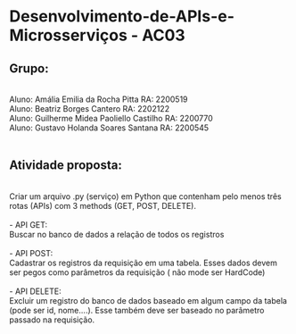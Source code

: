 # Desenvolvimento-de-APIs-e-Microsserviços - AC03
## Grupo:
<br>
Aluno: Amália Emilia da Rocha Pitta  RA: 2200519<br>
Aluno: Beatriz Borges Cantero  RA: 2202122<br>
Aluno: Guilherme Midea Paoliello Castilho  RA: 2200770<br>
Aluno: Gustavo Holanda Soares Santana  RA: 2200545 
<br><br>

## Atividade proposta:
<br>
Criar um arquivo .py (serviço) em Python que contenham pelo menos três rotas (APIs) com 3 methods (GET, POST, DELETE).<br><br>
- API GET:<br>
Buscar no banco de dados a relação de todos os registros<br>
<br>
- API POST:<br>
Cadastrar os registros da requisição em uma tabela. Esses dados devem ser pegos como parâmetros da requisição ( não mode ser HardCode)<br>
<br>
- API DELETE:<br>
Excluir um registro do banco de dados baseado em algum campo da tabela (pode ser id, nome....). Esse também deve ser baseado no parâmetro passado na requisição.
